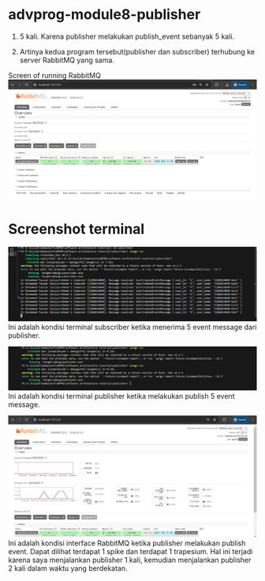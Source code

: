 # advprog-module8-publisher

1. 5 kali. Karena publisher melakukan publish_event sebanyak 5 kali.

2. Artinya kedua program tersebut(publisher dan subscriber) terhubung ke server RabbitMQ yang sama.

Screen of running RabbitMQ
![Screen of running RabbitMQ](image/mqrabit.png)

# Screenshot terminal
![Screenshot terminal](image/subs-console.png)
Ini adalah kondisi terminal subscriber ketika menerima 5 event message dari publisher.

![Screenshot terminal](image/publisher-console.png)
Ini adalah kondisi terminal publisher ketika melakukan publish 5 event message.

![Screenshot terminal](image/mqrabit-2.png)
Ini adalah kondisi interface RabbitMQ ketika publisher melakukan publish event. Dapat dilihat terdapat 1 spike dan terdapat 1 trapesium. Hal ini terjadi karena saya menjalankan publisher 1 kali, kemudian menjalankan publisher 2 kali dalam waktu yang berdekatan.